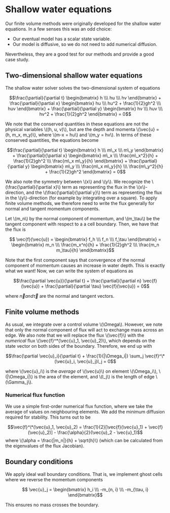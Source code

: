 # Shallow water equations
Our finite volume methods were originally developed for the shallow water equations. In a few senses this was an odd choice:

 * Our eventual model has a scalar state variable.
 * Our model is diffusive, so we do not need to add numerical diffusion.

Nevertheless, they are a good test for our methods and provide a good case study.

## Two-dimensional shallow water equations
The shallow water solver solves the two-dimensional system of equations

$$\frac{\partial}{\partial t} \begin{bmatrix} h \\\ hu \\\ hv \end{bmatrix} + \frac{\partial}{\partial x} \begin{bmatrix} hu \\\ hu^2 + \frac{1}{2}gh^2 \\\ huv \end{bmatrix} + \frac{\partial}{\partial y} \begin{bmatrix} hv \\\ huv \\\ hv^2 + \frac{1}{2}gh^2 \end{bmatrix} = 0$$

We note that the conserved quantities in these equations are not the physical variables \\((h, u, v)\\), but are the depth and momenta \\(\vec{u} = (h, m\_x, m\_y)\\), where \\(m\-x = hu\\) and \\(m\_y = hv\\). In terms of these conserved quantities, the equations become

$$\frac{\partial}{\partial t} \begin{bmatrix} h \\\ m\_x \\\ m\_y \end{bmatrix} + \frac{\partial}{\partial x} \begin{bmatrix} m\_x \\\ \frac{m\_x^2}{h} + \frac{1}{2}gh^2 \\\ \frac{m\_x m\_y}{h} \end{bmatrix} + \frac{\partial}{\partial y} \begin{bmatrix} m\_y \\\ \frac{m\_x m\_y}{h} \\\ \frac{m\_y^2}{h} + \frac{1}{2}gh^2 \end{bmatrix} = 0$$

We also note the symmetry between \\(x\\) and \\(y\\). We recognize the \\(\frac{\partial}{\partial x}\\) term as representing the flux in the \\(x\\)-direction, and the \\(\frac{\partial}{\partial y}\\) term as representing the flux in the \\(y\\)-direction (for example by integrating over a square). To apply finite volume methods, we therefore need to write the flux generally for normal and tangent momentum components.

Let \\(m_n\\) by the normal component of momentum, and \\(m_\tau\\) be the tangent component with respect to a a cell boundary. Then, we have that the flux is

$$ \vec{f}(\vec{u}) = \begin{bmatrix} f_h \\\ f_n \\\ f_\tau \end{bmatrix} = \begin{bmatrix} m_n \\\ \frac{m_x^n}{h} + \frac{1}{2}gh^2 \\\ \frac{m_n m_\tau}{h} \end{bmatrix}$$

Note that the first component says that convergence of the normal component of momentum causes an increase in water depth. This is exactly what we want! Now, we can write the system of equations as

$$\frac{\partial \vec{u}}{\partial t} + \frac{\partial}{\partial n} \vec{f}(\vec{u}) + \frac{\partial}{\partial \tau} \vec{f}(\vec{u}) = 0$$

where $\vec{n} and \vec{\tau}$ are the normal and tangent vectors.

## Finite volume methods
As usual, we integrate over a control volume \\(\Omega\\). However, we note that only the normal component of flux will act to exchange mass across an edge. We also note that we will replace the flux \\(\vec{f}\\) with the *numerical* flux \\(\vec{f}^\*(\vec{u}_1, \vec{u}_2)\\), which depends on the state vector on both sides of the boundary. Therefore, we end up with

$$\frac{\partial \vec{u}_i}{\partial t} + \frac{1}{|\Omega_i|} \sum_j \vec{f}^\*(\vec{u}_i, \vec{u}_j)l_j = 0$$

where \\(\vec{u}_i\\) is the *average* of \\(\vec{u}\\) on element \\(\Omega_i\\), \\(|\Omega_i|\\) is the area of the element, and \\(l_j\\) is the length of edge \\(\Gamma_j\\).

### Numerical flux function
We use a simple first-order numerical flux function, where we take the average of values on neighbouring elements. We add the minimum diffusion required for stability. This turns out to be

$$\vec{f}^\*(\vec{u}_1, \vec{u}_2) = \frac{1}{2}[\vec{f}(\vec{u}_1) + \vec{f}(\vec{u}_2)] - \frac{\alpha}{2}(\vec{u}_2 - \vec{u}_1)$$
where \\(\alpha = \frac{|m_n|}{h} + \sqrt{h}\\) (which can be calculated from the eigenvalues of the flux Jacobian).

## Boundary conditions
We apply ideal wall boundary conditions. That is, we implement ghost cells where we reverse the momentum components

$$ \vec{u}_j = \begin{bmatrix} h_i \\\ -m_{n, i} \\\ -m_{\tau, i} \end{bmatrix}$$

This ensures no mass crosses the boundary.
